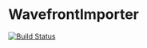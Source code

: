 # WavefrontImporter

[![Build Status](https://travis-ci.org/softish/WavefrontImporter.png?branch=master)](https://travis-ci.org/softish/WavefrontImporter)

